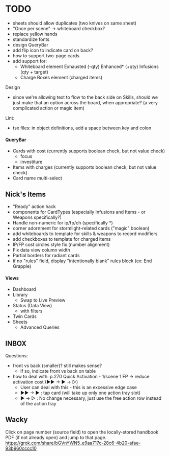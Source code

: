 # TODO

- sheets should allow duplicates (two knives on same sheet)
- "Once per scene"  ->  whiteboard checkbox?
- replace yellow hands
- standardize fonts
- design QueryBar
- add flip icon to indicate card on back?
- how to support two-page cards
- add support for:
    - Whiteboard element
            Exhausted (-qty)
            Enhanced* (+qty)
            Infusions (qty + target)
    - Charge Boxes element  (charged items)

Design
- since we're allowing text to flow to the back side on Skills, should we just make that an option across the board, when appropriate?  (a very complicated action or magic item)

Lint:
- tsx files: in object definitions, add a space between key and colon

#### QueryBar

 - Cards with cost (currently supports boolean check, but not value check)
   - focus
   - investiture
 - Items with charges (currently supports boolean check, but not value check)
 - Card name multi-select


## Nick's Items
 
 - "Ready" action hack
 - components for CardTypes (especially Infusions and Items - or Weapons specifically?)
 - Handle non-numeric for ip/fp/ch (specifically *)
 - corner adornment for stormlight-related cards ("magic" boolean)
 - add whiteboards to template for skills & weapons to record modifiers
 - add checkboxes to template for charged items
 - IP/FP cost circles style fix (number alignment)
 - Fix data view column width
 - Partial borders for radiant cards
 - if no "rules" field, display "intentionally blank" rules block (ex: End Grapple)

#### Views
 
 - Dashboard
 - Library
   - Swap to Live Preview
 - Status (Data View)
   - with filters
 - Twin Cards
 - Sheets
   - Advanced Queries


## INBOX

Questions:
  - front vs back (smaller)?  still makes sense?
      - if so, indicate front vs back on table
  - how to deal with:
        p.270 Quick Activation - 1/scene 1 FP -> reduce activation cost (▶▶ -> ▶ -> ▷)
    - User can deal with this - this is an excessive edge case
    - ▶▶ -> ▶ : tap card (will take up only one action tray slot)
    - ▶ -> ▷ : No change necessary, just use the free action row instead of the action tray


## Wacky

Click on page number (source field) to open the locally-stored handbook PDF (if not already open) and jump to that page.
https://grok.com/share/bGVnYWN5_e9aa717c-28c6-4b20-afae-93b960cccc10

